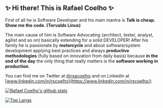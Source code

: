 ## ✨ Hi there! This is Rafael Coelho ✨

First of all he is Software Developer and his main mantra is **Talk is cheap. Show me the code. (Torvalds Linus)**

The main cause of him is Software Advocating (architect, tester, analyst, agilist and so on) basically extending for a solid DEVELOPER! After his family he is passionate by **motorcycle** and about software/system development applying best practices and always **productive methodologies** (fully based on innovation from daily basis) because **in the end of the day** the only thing that really matters is the **software working in production**.

You can find me on Twitter at [@rsacoelho](https://twitter.com/rsacoelho) and on Linkedin at [www.linkedin.com/in/rscoelho](https://www.linkedin.com/in/rscoelho/)

[![Rafael Coelho's github stats](https://github-readme-stats.vercel.app/api?username=rafaelcoelho&show_icons=true&theme=radical)](https://github.com/anuraghazra/github-readme-stats)

[![Top Langs](https://github-readme-stats.vercel.app/api/top-langs?username=rafaelcoelho&show_icons=true&theme=radical&layout-compact)](https://github.com/anuraghazra/github-readme-stats)

<!--
**rafaelcoelho/rafaelcoelho** is a ✨ _special_ ✨ repository because its `README.md` (this file) appears on your GitHub profile.

Here are some ideas to get you started:

- 🔭 I’m currently working on ...
- 🌱 I’m currently learning ...
- 👯 I’m looking to collaborate on ...
- 🤔 I’m looking for help with ...
- 💬 Ask me about ...
- 📫 How to reach me: ...
- 😄 Pronouns: ...
- ⚡ Fun fact: ...
-->

